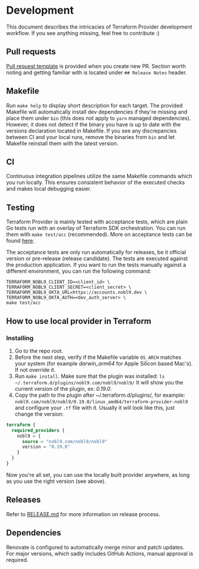 # Development

This document describes the intricacies of Terraform Provider development
workflow.
If you see anything missing, feel free to contribute :)

## Pull requests

[Pull request template](../.github/pull_request_template.md)
is provided when you create new PR.
Section worth noting and getting familiar with is located under
`## Release Notes` header.

## Makefile

Run `make help` to display short description for each target.
The provided Makefile will automatically install dev dependencies if they're
missing and place them under `bin`
(this does not apply to `yarn` managed dependencies).
However, it does not detect if the binary you have is up to date with the
versions declaration located in Makefile.
If you see any discrepancies between CI and your local runs, remove the
binaries from `bin` and let Makefile reinstall them with the latest version.

## CI

Continuous integration pipelines utilize the same Makefile commands which
you run locally. This ensures consistent behavior of the executed checks
and makes local debugging easier.

## Testing

Terraform Provider is mainly tested with acceptance tests, which are plain Go
tests run with an overlay of Terraform SDK orchestration.
You can run them with `make test/acc` (recommended).
More on acceptance tests can be found
[here](https://developer.hashicorp.com/terraform/plugin/sdkv2/testing/acceptance-tests).

The acceptance tests are only run automatically for releases, be it official
version or pre-release (release candidate).
The tests are executed against the production application.
If you want to run the tests manually against a different environment, you can
run the following command:

```shell
TERRAFORM_NOBL9_CLIENT_ID=<client_id> \
TERRAFORM_NOBL9_CLIENT_SECRET=<client_secret> \
TERRAFORM_NOBL9_OKTA_URL=https://accounts.nobl9.dev \
TERRAFORM_NOBL9_OKTA_AUTH=<dev_auth_server> \
make test/acc
```

## How to use local provider in Terraform

### Installing

1. Go to the repo root.
2. Before the next step, verify if the Makefile variable `OS_ARCH` matches your
  system (for example *darwin_arm64* for Apple Silicon based Mac's).
  If not override it.
3. Run `make install`. Make sure that the plugin was installed:
  `ls ~/.terraform.d/plugins/nobl9.com/nobl9/nobl9/`
  It will show you the current version of the plugin, ex: *0.19.0*.
4. Copy the path to the plugin after ~/.terraform.d/plugins/, for example:
  `nobl9.com/nobl9/nobl9/0.19.0/linux_amd64/terraform-provider-nobl9`
  and configure your `.tf` file with it.
  Usually it will look like this, just change the version:
  ```terraform
  terraform {
    required_providers {
      nobl9 = {
        source = "nobl9.com/nobl9/nobl9"
        version = "0.19.0"
      }
    }
  }
  ```
  Now you're all set, you can use the locally built provider anywhere, as long
  as you use the right version (see above).

## Releases

Refer to [RELEASE.md](./RELEASE.md) for more information on release process.

## Dependencies

Renovate is configured to automatically merge minor and patch updates.
For major versions, which sadly includes GitHub Actions, manual approval
is required.
